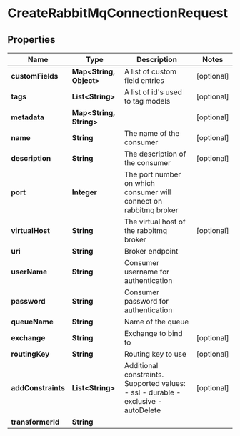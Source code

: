 

# CreateRabbitMqConnectionRequest


## Properties

Name | Type | Description | Notes
------------ | ------------- | ------------- | -------------
**customFields** | **Map&lt;String, Object&gt;** | A list of custom field entries |  [optional]
**tags** | **List&lt;String&gt;** | A list of id&#39;s used to tag models |  [optional]
**metadata** | **Map&lt;String, String&gt;** |  |  [optional]
**name** | **String** | The name of the consumer |  [optional]
**description** | **String** | The description of the consumer |  [optional]
**port** | **Integer** | The port number on which consumer will connect on rabbitmq broker | 
**virtualHost** | **String** | The virtual host of the rabbitmq broker |  [optional]
**uri** | **String** | Broker endpoint | 
**userName** | **String** | Consumer username for authentication | 
**password** | **String** | Consumer password for authentication | 
**queueName** | **String** | Name of the queue | 
**exchange** | **String** | Exchange to bind to |  [optional]
**routingKey** | **String** | Routing key to use |  [optional]
**addConstraints** | **List&lt;String&gt;** | Additional constraints.  Supported values:  - ssl  - durable  - exclusive  - autoDelete |  [optional]
**transformerId** | **String** |  | 



